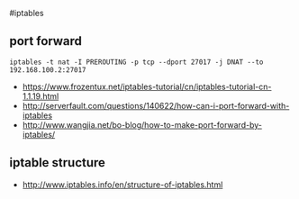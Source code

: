 #iptables


## port forward

```
iptables -t nat -I PREROUTING -p tcp --dport 27017 -j DNAT --to 192.168.100.2:27017
```

* <https://www.frozentux.net/iptables-tutorial/cn/iptables-tutorial-cn-1.1.19.html>
* <http://serverfault.com/questions/140622/how-can-i-port-forward-with-iptables>
* <http://www.wangjia.net/bo-blog/how-to-make-port-forward-by-iptables/>


## iptable structure

* <http://www.iptables.info/en/structure-of-iptables.html>